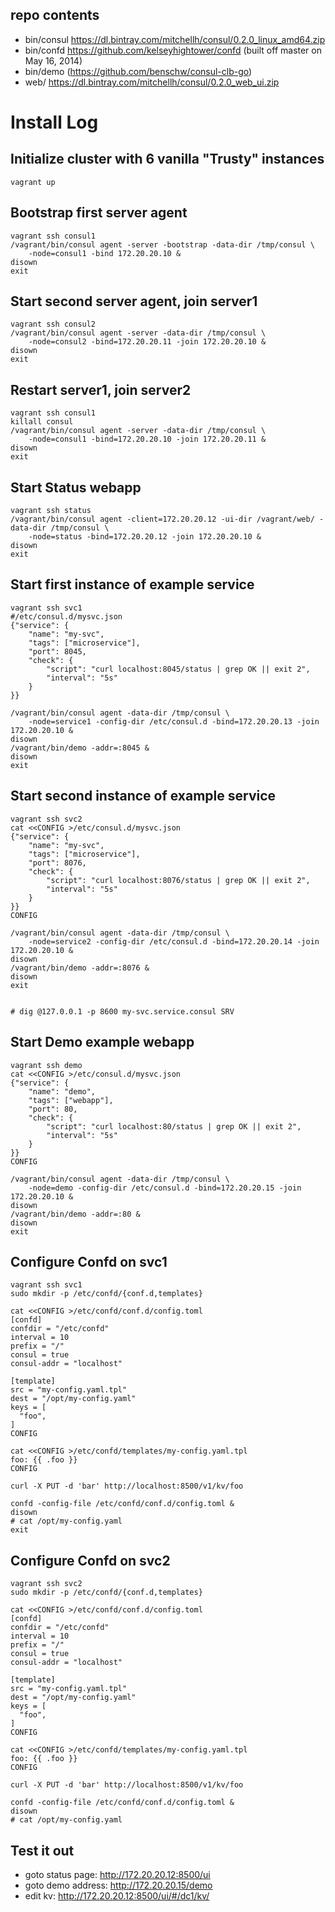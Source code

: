 
## repo contents
- bin/consul https://dl.bintray.com/mitchellh/consul/0.2.0_linux_amd64.zip
- bin/confd https://github.com/kelseyhightower/confd (built off master on May 16, 2014)
- bin/demo (https://github.com/benschw/consul-clb-go)
- web/ https://dl.bintray.com/mitchellh/consul/0.2.0_web_ui.zip

# Install Log
## Initialize cluster with 6 vanilla "Trusty" instances
	vagrant up
## Bootstrap first server agent
	vagrant ssh consul1
	/vagrant/bin/consul agent -server -bootstrap -data-dir /tmp/consul \
		-node=consul1 -bind 172.20.20.10 &
	disown
	exit

## Start second server agent, join server1
	vagrant ssh consul2
	/vagrant/bin/consul agent -server -data-dir /tmp/consul \
		-node=consul2 -bind=172.20.20.11 -join 172.20.20.10 &
	disown
	exit

## Restart server1, join server2
	vagrant ssh consul1
	killall consul
	/vagrant/bin/consul agent -server -data-dir /tmp/consul \
		-node=consul1 -bind=172.20.20.10 -join 172.20.20.11 &
	disown
	exit

## Start Status webapp
	vagrant ssh status
	/vagrant/bin/consul agent -client=172.20.20.12 -ui-dir /vagrant/web/ -data-dir /tmp/consul \
		-node=status -bind=172.20.20.12 -join 172.20.20.10 &
	disown
	exit

## Start first instance of example service
	vagrant ssh svc1
	#/etc/consul.d/mysvc.json
	{"service": {
	    "name": "my-svc", 
	    "tags": ["microservice"], 
	    "port": 8045, 
	    "check": {
	        "script": "curl localhost:8045/status | grep OK || exit 2", 
	        "interval": "5s"
	    }
	}}	

	/vagrant/bin/consul agent -data-dir /tmp/consul \
		-node=service1 -config-dir /etc/consul.d -bind=172.20.20.13 -join 172.20.20.10 &
	disown
	/vagrant/bin/demo -addr=:8045 &
	disown
	exit

## Start second instance of example service
	vagrant ssh svc2
	cat <<CONFIG >/etc/consul.d/mysvc.json
	{"service": {
	    "name": "my-svc", 
	    "tags": ["microservice"], 
	    "port": 8076, 
	    "check": {
	        "script": "curl localhost:8076/status | grep OK || exit 2", 
	        "interval": "5s"
	    }
	}}	
	CONFIG

	/vagrant/bin/consul agent -data-dir /tmp/consul \
		-node=service2 -config-dir /etc/consul.d -bind=172.20.20.14 -join 172.20.20.10 &
	disown
	/vagrant/bin/demo -addr=:8076 &
	disown
	exit


	# dig @127.0.0.1 -p 8600 my-svc.service.consul SRV


## Start Demo example webapp
	vagrant ssh demo
	cat <<CONFIG >/etc/consul.d/mysvc.json
	{"service": {
	    "name": "demo", 
	    "tags": ["webapp"], 
	    "port": 80, 
	    "check": {
	        "script": "curl localhost:80/status | grep OK || exit 2", 
	        "interval": "5s"
	    }
	}}	
	CONFIG

	/vagrant/bin/consul agent -data-dir /tmp/consul \
		-node=demo -config-dir /etc/consul.d -bind=172.20.20.15 -join 172.20.20.10 &
	disown
	/vagrant/bin/demo -addr=:80 &
	disown
	exit

## Configure Confd on svc1
	vagrant ssh svc1
	sudo mkdir -p /etc/confd/{conf.d,templates}
	
	cat <<CONFIG >/etc/confd/conf.d/config.toml
	[confd]
	confdir = "/etc/confd"
	interval = 10
	prefix = "/"
	consul = true
	consul-addr = "localhost"

	[template]
	src = "my-config.yaml.tpl"
	dest = "/opt/my-config.yaml"
	keys = [
	  "foo",
	]
	CONFIG

	cat <<CONFIG >/etc/confd/templates/my-config.yaml.tpl
	foo: {{ .foo }}
	CONFIG

	curl -X PUT -d 'bar' http://localhost:8500/v1/kv/foo

	confd -config-file /etc/confd/conf.d/config.toml &
	disown
	# cat /opt/my-config.yaml
	exit

## Configure Confd on svc2
	vagrant ssh svc2
	sudo mkdir -p /etc/confd/{conf.d,templates}
	
	cat <<CONFIG >/etc/confd/conf.d/config.toml
	[confd]
	confdir = "/etc/confd"
	interval = 10
	prefix = "/"
	consul = true
	consul-addr = "localhost"

	[template]
	src = "my-config.yaml.tpl"
	dest = "/opt/my-config.yaml"
	keys = [
	  "foo",
	]
	CONFIG

	cat <<CONFIG >/etc/confd/templates/my-config.yaml.tpl
	foo: {{ .foo }}
	CONFIG

	curl -X PUT -d 'bar' http://localhost:8500/v1/kv/foo

	confd -config-file /etc/confd/conf.d/config.toml &
	disown
	# cat /opt/my-config.yaml

## Test it out
- goto status page: http://172.20.20.12:8500/ui
- goto demo address: http://172.20.20.15/demo
- edit kv: http://172.20.20.12:8500/ui/#/dc1/kv/

